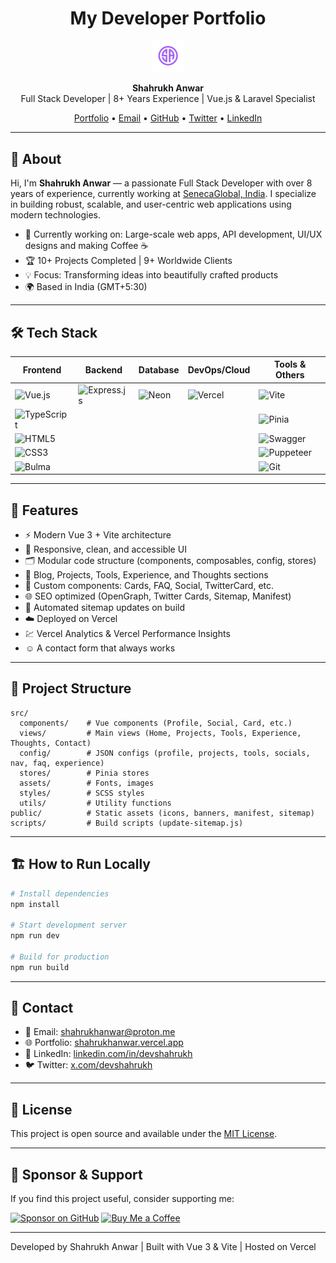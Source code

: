 <h1 align="center">My Developer Portfolio</h1>

<!-- Banner or Logo -->
<p align="center">
  <img src="./public/android-chrome-512x512.png" alt="Portfolio Banner" width="10%"/>
</p>

<p align="center">
  <b>Shahrukh Anwar</b><br>
  Full Stack Developer | 8+ Years Experience | Vue.js & Laravel Specialist
</p>

<p align="center">
  <a href="https://shahrukhanwar.vercel.app">Portfolio</a> •
  <a href="mailto:shahrukhanwar@proton.me">Email</a> •
  <a href="https://github.com/devshahrukhanwar">GitHub</a> •
  <a href="https://x.com/devshahrukh">Twitter</a> •
  <a href="https://www.linkedin.com/in/devshahrukh">LinkedIn</a>
</p>

---

## 📝 About

Hi, I'm **Shahrukh Anwar** — a passionate Full Stack Developer with over 8 years of experience, currently working at [SenecaGlobal, India](https://senecaglobal.com/). I specialize in building robust, scalable, and user-centric web applications using modern technologies.

- 🔭 Currently working on: Large-scale web apps, API development, UI/UX designs and making Coffee ☕
- 🏆 10+ Projects Completed | 9+ Worldwide Clients
- 💡 Focus: Transforming ideas into beautifully crafted products
- 🌍 Based in India (GMT+5:30)

---

## 🛠️ Tech Stack

| Frontend                                                                                               | Backend                                                                                             | Database                                                                             | DevOps/Cloud                                                                               | Tools & Others                                                                                      |
| ------------------------------------------------------------------------------------------------------ | --------------------------------------------------------------------------------------------------- | ------------------------------------------------------------------------------------ | ------------------------------------------------------------------------------------------ | --------------------------------------------------------------------------------------------------- |
| ![Vue.js](https://img.shields.io/badge/Vue.js-35495E?logo=vue.js&logoColor=4FC08D&style=flat)          | ![Express.js](https://img.shields.io/badge/Express.js-000000?logo=express&logoColor=fff&style=flat) | ![Neon](https://img.shields.io/badge/Neon-0081FF?logo=neon&logoColor=fff&style=flat) | ![Vercel](https://img.shields.io/badge/Vercel-000000?logo=vercel&logoColor=fff&style=flat) | ![Vite](https://img.shields.io/badge/Vite-646CFF?logo=vite&logoColor=fff&style=flat)                |
| ![TypeScript](https://img.shields.io/badge/TypeScript-3178C6?logo=typescript&logoColor=fff&style=flat) |                                                                                                     |                                                                                      |                                                                                            | ![Pinia](https://img.shields.io/badge/Pinia-FFD859?logo=pinia&logoColor=fff&style=flat)             |
| ![HTML5](https://img.shields.io/badge/HTML5-E34F26?logo=html5&logoColor=fff&style=flat)                |                                                                                                     |                                                                                      |                                                                                            | ![Swagger](https://img.shields.io/badge/Swagger-85EA2D?logo=swagger&logoColor=fff&style=flat)       |
| ![CSS3](https://img.shields.io/badge/CSS3-1572B6?logo=css3&logoColor=fff&style=flat)                   |                                                                                                     |                                                                                      |                                                                                            | ![Puppeteer](https://img.shields.io/badge/Puppeteer-40B5A4?logo=puppeteer&logoColor=fff&style=flat) |
| ![Bulma](https://img.shields.io/badge/Bulma-00D1B2?logo=bulma&logoColor=fff&style=flat)                |                                                                                                     |                                                                                      |                                                                                            | ![Git](https://img.shields.io/badge/Git-F05032?logo=git&logoColor=fff&style=flat)                   |

---

## 🚀 Features

- ⚡ Modern Vue 3 + Vite architecture
- 🎨 Responsive, clean, and accessible UI
- 🗂️ Modular code structure (components, composables, config, stores)
- 📰 Blog, Projects, Tools, Experience, and Thoughts sections
- 🧩 Custom components: Cards, FAQ, Social, TwitterCard, etc.
- 🌐 SEO optimized (OpenGraph, Twitter Cards, Sitemap, Manifest)
- 🔄 Automated sitemap updates on build
- ☁️ Deployed on Vercel
- 💹 Vercel Analytics & Vercel Performance Insights
- ☺️ A contact form that always works

---

## 📂 Project Structure

```text
src/
  components/    # Vue components (Profile, Social, Card, etc.)
  views/         # Main views (Home, Projects, Tools, Experience, Thoughts, Contact)
  config/        # JSON configs (profile, projects, tools, socials, nav, faq, experience)
  stores/        # Pinia stores
  assets/        # Fonts, images
  styles/        # SCSS styles
  utils/         # Utility functions
public/          # Static assets (icons, banners, manifest, sitemap)
scripts/         # Build scripts (update-sitemap.js)
```

---

## 🏗️ How to Run Locally

```bash
# Install dependencies
npm install

# Start development server
npm run dev

# Build for production
npm run build
```

---

## 🤝 Contact

- 📧 Email: [shahrukhanwar@proton.me](mailto:shahrukhanwar@proton.me)
- 🌐 Portfolio: [shahrukhanwar.vercel.app](https://shahrukhanwar.vercel.app)
- 💼 LinkedIn: [linkedin.com/in/devshahrukh](https://www.linkedin.com/in/devshahrukh)
- 🐦 Twitter: [x.com/devshahrukh](https://x.com/devshahrukh)

---

## 📄 License

This project is open source and available under the [MIT License](LICENSE).

---

## 💖 Sponsor & Support

If you find this project useful, consider supporting me:

<p align="left">
  <a href="https://github.com/sponsors/devshahrukhanwar"><img src="https://img.shields.io/badge/Sponsor%20on-GitHub-E4405F?logo=githubsponsors&logoColor=fff&style=flat" alt="Sponsor on GitHub"/></a>
  <a href="https://www.buymeacoffee.com/devshahrukh"><img src="https://img.shields.io/badge/Buy%20Me%20a%20Coffee-FFDD00?logo=buymeacoffee&logoColor=000&style=flat" alt="Buy Me a Coffee"/></a>
</p>

---

<p align="left">
  Developed by Shahrukh Anwar | Built with Vue 3 & Vite | Hosted on Vercel
</p>
